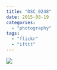 ```yaml
---
title: "DSC_0248"
date: 2015-08-19
categories: 
  - "photography"
tags: 
  - "flickr"
  - "ifttt"
---
```


![](https://farm6.staticflickr.com/5628/20507707990_a166d7e55e_b.jpg)
